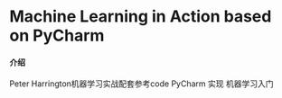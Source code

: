 # Machine Learning in Action based on PyCharm

#### 介绍
Peter Harrington机器学习实战配套参考code
PyCharm 实现
机器学习入门 

